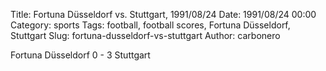 Title: Fortuna Düsseldorf vs. Stuttgart, 1991/08/24
Date: 1991/08/24 00:00
Category: sports
Tags: football, football scores, Fortuna Düsseldorf, Stuttgart
Slug: fortuna-dusseldorf-vs-stuttgart
Author: carbonero


Fortuna Düsseldorf 0 - 3 Stuttgart
